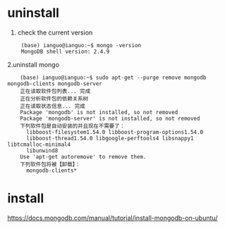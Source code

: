 # uninstall 

1. check the current version

        (base) ianguo@ianguo:~$ mongo -version
        MongoDB shell version: 2.4.9

2.uninstall mongo

        (base) ianguo@ianguo:~$ sudo apt-get --purge remove mongodb mongodb-clients mongodb-server
        正在读取软件包列表... 完成
        正在分析软件包的依赖关系树       
        正在读取状态信息... 完成       
        Package 'mongodb' is not installed, so not removed
        Package 'mongodb-server' is not installed, so not removed
        下列软件包是自动安装的并且现在不需要了：
          libboost-filesystem1.54.0 libboost-program-options1.54.0
          libboost-thread1.54.0 libgoogle-perftools4 libsnappy1 libtcmalloc-minimal4
          libunwind8
        Use 'apt-get autoremove' to remove them.
        下列软件包将被【卸载】：
          mongodb-clients*

# install

https://docs.mongodb.com/manual/tutorial/install-mongodb-on-ubuntu/




